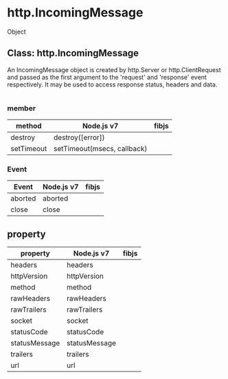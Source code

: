 
# http.IncomingMessage

Object

## Class: http.IncomingMessage

An IncomingMessage object is created by http.Server or http.ClientRequest and passed as the first argument to the 'request' and 'response' event respectively. It may be used to access response status, headers and data.

```js
```

### member

|  method   |     Node.js v7              |  fibjs |
|-----------|-----------------------------|--------|
|destroy    | destroy([error])            |        |
|setTimeout | setTimeout(msecs, callback) |        |

### Event

|  Event  |  Node.js v7 | fibjs |
|---------|-------------|-------|
|aborted  | aborted     |       |
|close    | close       |       |

## property

|   property   |  Node.js v7   |  fibjs   |
|--------------|---------------|----------|
|headers       | headers       |          |
|httpVersion   | httpVersion   |          |
|method        | method        |          |
|rawHeaders    | rawHeaders    |          |
|rawTrailers   | rawTrailers   |          |
|socket        | socket        |          |
|statusCode    | statusCode    |          |
|statusMessage | statusMessage |          |
|trailers      | trailers      |          |
|url           | url           |          |
